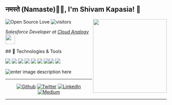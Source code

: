 <h2>नमस्ते (Namaste)🙏🏻, I'm Shivam Kapasia! 👋</h2>

![Open Source Love](https://badges.frapsoft.com/os/v1/open-source.svg?v=102) ![visitors](https://visitor-badge.laobi.icu/badge?page_id=shivamkapasia0)
<img align='right' src="https://shivamkapasia-developer-edition.ap16.force.com/myPortfolio/resource/1623323786000/code" width="230">
<p><em>Salesforce Developer at <a href="http://https://www.cloudanalogy.com/">Cloud Analogy</a><img src="https://media.giphy.com/media/WUlplcMpOCEmTGBtBW/giphy.gif" width="30"> 
</em></p>
##  🔧 Technologies & Tools


![](https://img.shields.io/badge/salesforce-informational?style=flat&logo=salesforce&logoColor=white&color=6aa6f8) ![](https://img.shields.io/badge/Salesforce-LWC-informational?style=flat&logo=salesforce&logoColor=white&color=6aa6f8) ![](https://img.shields.io/badge/Salesforce-Aura-informational?style=flat&logo=salesforce&logoColor=white&color=6aa6f8) ![](https://img.shields.io/badge/Editor-VS_Code-informational?style=flat&logo=visual-studio-code&logoColor=white&color=6aa6f8) ![](https://img.shields.io/badge/Code-JavaScript-informational?style=flat&logo=javascript&logoColor=white&color=6aa6f8) ![](https://img.shields.io/badge/Code-Apex-informational?style=flat&logo=java&logoColor=white&color=6aa6f8) ![](https://img.shields.io/badge/Code-Unity-informational?style=flat&logo=Unity&logoColor=white&color=6aa6f8)![](https://img.shields.io/badge/Rest-Api-informational?style=flat&logo=google-chrome&logoColor=white&color=6aa6f8) ![](https://img.shields.io/badge/Node-js-informational?style=flat&logo=javascript&logoColor=white&color=6aa6f8)


![enter image description here](https://github-readme-streak-stats.herokuapp.com/?user=shivamkapasia0#version3)
<hr></hr>

<center>
<p><a href="https://github.com/shivamkapasia0" target="_blank"><img alt="Github" src="https://img.shields.io/badge/GitHub-%2312100E.svg?&style=for-the-badge&logo=Github&logoColor=white" /></a> <a href="https://twitter.com/shivaay0o7" target="_blank"><img alt="Twitter" src="https://img.shields.io/badge/twitter-%231DA1F2.svg?&style=for-the-badge&logo=twitter&logoColor=white" /></a> <a href="https://www.linkedin.com/in/shivam-kapasia" target="_blank"><img alt="LinkedIn" src="https://img.shields.io/badge/linkedin-%230077B5.svg?&style=for-the-badge&logo=linkedin&logoColor=white" /></a> <a href="https://instagram.com/shivaay0o7" target="_blank"><img alt="Medium" src="https://img.shields.io/badge/instagram-%2312100E.svg?&style=for-the-badge&logo=instagram&logoColor=purple" /></a>
</p> 
</center>
<hr>

